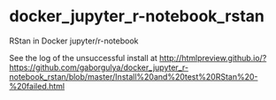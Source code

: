 # docker_jupyter_r-notebook_rstan
RStan in Docker jupyter/r-notebook

See the log of the unsuccessful install at http://htmlpreview.github.io/?https://github.com/gaborgulya/docker_jupyter_r-notebook_rstan/blob/master/Install%20and%20test%20RStan%20-%20failed.html
